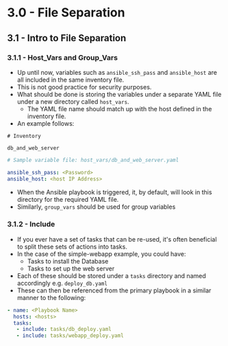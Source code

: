 # 3.0 - File Separation

## 3.1 - Intro to File Separation

### 3.1.1 - Host_Vars and Group_Vars

- Up until now, variables such as `ansible_ssh_pass` and `ansible_host` are all included in the same inventory file.
- This is not good practice for security purposes.
- What should be done is storing the variables under a separate YAML file under a new directory called `host_vars`.
  - The YAML file name should match up with the host defined in the inventory file.
- An example follows:

```shell
# Inventory

db_and_web_server
```

```yaml
# Sample variable file: host_vars/db_and_web_server.yaml

ansible_ssh_pass: <Password>
ansible_host: <host IP Address>
```

- When the Ansible playbook is triggered, it, by default, will look in this directory for the required YAML file.
- Similarly, `group_vars` should be used for group variables

### 3.1.2 - Include

- If you ever have a set of tasks that can be re-used, it's often beneficial to split these sets of actions into tasks.
- In the case of the simple-webapp example, you could have:
  - Tasks to install the Database
  - Tasks to set up the web server
- Each of these should be stored under a `tasks` directory and named accordingly e.g. `deploy_db.yaml`
- These can then be referenced from the primary playbook in a similar manner to the following:

```yaml
- name: <Playbook Name>
  hosts: <hosts>
  tasks:
   - include: tasks/db_deploy.yaml
   - include: tasks/webapp_deploy.yaml
```
